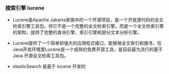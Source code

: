 ### 搜索引擎 lucene

- Lucene是Apache Jakarta家族中的一个开源项目，是一个开放源代码的全文检索引擎工具包，但它不是一个完整的全文检索引擎，而是一个全文检索引擎的架构，提供了完整的查询引擎、索引引擎和部分文本分析引擎。

- Lucene提供了一个简单却强大的应用程式接口，能够做全文索引和搜寻。在Java开发环境里Lucene是一个成熟的免费开源工具，是目前最为流行的基于 Java 开源全文检索工具包。

- elasticSearch 是基于 lucene 开发的